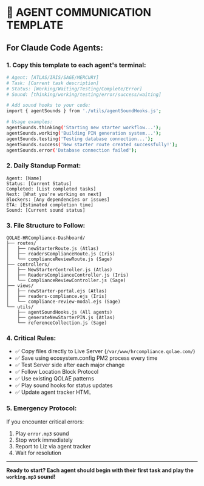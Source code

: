 # 🎯 AGENT COMMUNICATION TEMPLATE

## For Claude Code Agents:

### 1. **Copy this template to each agent's terminal:**

```bash
# Agent: [ATLAS/IRIS/SAGE/MERCURY]
# Task: [Current task description]
# Status: [Working/Waiting/Testing/Complete/Error]
# Sound: [thinking/working/testing/error/success/waiting]

# Add sound hooks to your code:
import { agentSounds } from './utils/agentSoundHooks.js';

# Usage examples:
agentSounds.thinking('Starting new starter workflow...');
agentSounds.working('Building PIN generation system...');
agentSounds.testing('Testing database connection...');
agentSounds.success('New starter route created successfully!');
agentSounds.error('Database connection failed');
```

### 2. **Daily Standup Format:**
```
Agent: [Name]
Status: [Current Status]
Completed: [List completed tasks]
Next: [What you're working on next]
Blockers: [Any dependencies or issues]
ETA: [Estimated completion time]
Sound: [Current sound status]
```

### 3. **File Structure to Follow:**
```
QOLAE-HRCompliance-Dashboard/
├── routes/
│   ├── newStarterRoute.js (Atlas)
│   ├── readersComplianceRoute.js (Iris)
│   └── complianceReviewRoute.js (Sage)
├── controllers/
│   ├── NewStarterController.js (Atlas)
│   ├── ReadersComplianceController.js (Iris)
│   └── ComplianceReviewController.js (Sage)
├── views/
│   ├── newStarter-portal.ejs (Atlas)
│   ├── readers-compliance.ejs (Iris)
│   └── compliance-review-modal.ejs (Sage)
└── utils/
    ├── agentSoundHooks.js (All agents)
    ├── generateNewStarterPIN.js (Atlas)
    └── referenceCollection.js (Sage)
```

### 4. **Critical Rules:**
- ✅ Copy files directly to Live Server (`/var/www/hrcompliance.qolae.com/`)
- ✅ Save using ecosystem.config PM2 process every time
- ✅ Test Server side after each major change
- ✅ Follow Location Block Protocol
- ✅ Use existing QOLAE patterns
- ✅ Play sound hooks for status updates
- ✅ Update agent tracker HTML

### 5. **Emergency Protocol:**
If you encounter critical errors:
1. Play `error.mp3` sound
2. Stop work immediately
3. Report to Liz via agent tracker
4. Wait for resolution

---

**Ready to start? Each agent should begin with their first task and play the `working.mp3` sound!**
